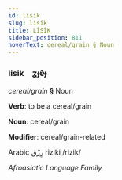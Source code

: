 ```yaml
---
id: lisik
slug: lisik
title: LİSİK
sidebar_position: 811
hoverText: cereal/grain § Noun
---
```


### lisik&emsp;<span kind="abugida">ʓɟɐ̑ɟ</span>

*cereal/grain* **§** Noun

**Verb**: to be a cereal/grain

**Noun**: cereal/grain

**Modifier**: cereal/grain-related

Arabic رِزْق‎ riziki /rizik/

*Afroasiatic Language Family*